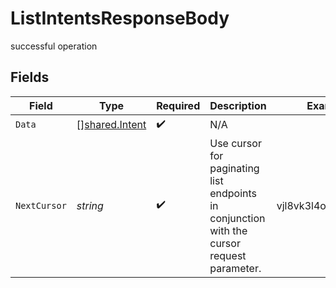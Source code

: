 # ListIntentsResponseBody

successful operation


## Fields

| Field                                                                                        | Type                                                                                         | Required                                                                                     | Description                                                                                  | Example                                                                                      |
| -------------------------------------------------------------------------------------------- | -------------------------------------------------------------------------------------------- | -------------------------------------------------------------------------------------------- | -------------------------------------------------------------------------------------------- | -------------------------------------------------------------------------------------------- |
| `Data`                                                                                       | [][shared.Intent](../../models/shared/intent.md)                                             | :heavy_check_mark:                                                                           | N/A                                                                                          |                                                                                              |
| `NextCursor`                                                                                 | *string*                                                                                     | :heavy_check_mark:                                                                           | Use cursor for paginating list endpoints in conjunction with the cursor request parameter. <br/> | vjl8vk3l4o8dhsjlzh==                                                                         |